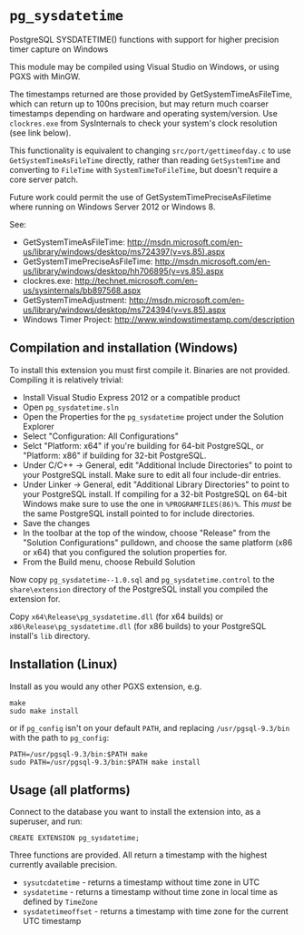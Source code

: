 `pg_sysdatetime`
==============

PostgreSQL SYSDATETIME() functions with support for higher precision timer
capture on Windows

This module may be compiled using Visual Studio on Windows, or using PGXS with
MinGW.

The timestamps returned are those provided by GetSystemTimeAsFileTime, which
can return up to 100ns precision, but may return much coarser timestamps
depending on hardware and operating system/version. Use `clockres.exe` from
SysInternals to check your system's clock resolution (see link below).

This functionality is equivalent to changing `src/port/gettimeofday.c` to use
`GetSystemTimeAsFileTime` directly, rather than reading `GetSystemTime` and
converting to `FileTime` with `SystemTimeToFileTime`, but doesn't require a
core server patch.

Future work could permit the use of GetSystemTimePreciseAsFiletime where 
running on Windows Server 2012 or Windows 8.

See:

* GetSystemTimeAsFileTime: http://msdn.microsoft.com/en-us/library/windows/desktop/ms724397(v=vs.85).aspx
* GetSystemTimePreciseAsFileTime: http://msdn.microsoft.com/en-us/library/windows/desktop/hh706895(v=vs.85).aspx
* clockres.exe: http://technet.microsoft.com/en-us/sysinternals/bb897568.aspx
* GetSystemTimeAdjustment: http://msdn.microsoft.com/en-us/library/windows/desktop/ms724394(v=vs.85).aspx
* Windows Timer Project: http://www.windowstimestamp.com/description

Compilation and installation (Windows)
---

To install this extension you must first compile it. Binaries are not provided.
Compiling it is relatively trivial:

* Install Visual Studio Express 2012 or a compatible product
* Open `pg_sysdatetime.sln`
* Open the Properties for the `pg_sysdatetime` project under the Solution Explorer
* Select "Configuration: All Configurations"
* Selct "Platform: x64" if you're building for 64-bit PostgreSQL, or "Platform: x86" if building for 32-bit PostgreSQL.
* Under C/C++ -> General, edit "Additional Include Directories" to point to your PostgreSQL install. Make sure to edit all four include-dir entries.
* Under Linker -> General, edit "Additional Library Directories" to point to your PostgreSQL install. If compiling for a 32-bit PostgreSQL on 64-bit Windows make sure to use the one in `%PROGRAMFILES(86)%`. This *must* be the same PostgreSQL install pointed to for include directories.
* Save the changes
* In the toolbar at the top of the window, choose "Release" from the "Solution Configurations" pulldown, and choose the same platform (x86 or x64) that you configured the solution properties for.
* From the Build menu, choose Rebuild Solution

Now copy `pg_sysdatetime--1.0.sql` and `pg_sysdatetime.control` to the
`share\extension` directory of the PostgreSQL install you compiled the
extension for.

Copy `x64\Release\pg_sysdatetime.dll` (for x64 builds) or
`x86\Release\pg_sysdatetime.dll` (for x86 builds) to your PostgreSQL install's
`lib` directory.

Installation (Linux)
---

Install as you would any other PGXS extension, e.g.

    make
    sudo make install

or if `pg_config` isn't on your default `PATH`, and replacing `/usr/pgsql-9.3/bin` with the path to `pg_config`:

    PATH=/usr/pgsql-9.3/bin:$PATH make
    sudo PATH=/usr/pgsql-9.3/bin:$PATH make install

Usage (all platforms)
---

Connect to the database you want to install the extension into, as a
superuser, and run:

    CREATE EXTENSION pg_sysdatetime;

Three functions are provided. All return a timestamp with the highest currently available precision.

* `sysutcdatetime` - returns a timestamp without time zone in UTC
* `sysdatetime` - returns a timestamp without time zone in local time as defined by `TimeZone`
* `sysdatetimeoffset` - returns a timestamp with time zone for the current UTC timestamp
